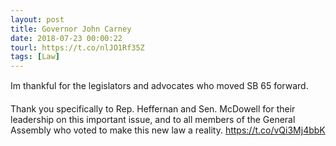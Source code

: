 ```yaml
---
layout: post
title: Governor John Carney
date: 2018-07-23 00:00:22
tourl: https://t.co/nlJO1Rf35Z
tags: [Law]
---
```

Im thankful for the legislators and advocates who moved SB 65 forward. 

Thank you specifically to Rep. Heffernan and Sen. McDowell for their leadership on this important issue, and to all members of the General Assembly who voted to make this new law a reality. https://t.co/vQi3Mj4bbK